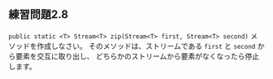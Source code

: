## 練習問題2.8

`public static <T> Stream<T> zip(Stream<T> first, Stream<T> second)` メソッドを作成しなさい。
そのメソッドは、ストリームである `first` と `second` から要素を交互に取り出し、
どちらかのストリームから要素がなくなったら停止します。
